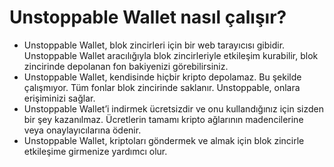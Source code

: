 # Unstoppable Wallet nasıl çalışır?

- Unstoppable Wallet, blok zincirleri için bir web tarayıcısı gibidir. Unstoppable Wallet aracılığıyla blok zincirleriyle etkileşim kurabilir, blok zincirinde depolanan fon bakiyenizi görebilirsiniz.
- Unstoppable Wallet, kendisinde hiçbir kripto depolamaz. Bu şekilde çalışmıyor. Tüm fonlar blok zincirinde saklanır. Unstoppable, onlara erişiminizi sağlar.
- Unstoppable Wallet’i indirmek ücretsizdir ve onu kullandığınız için sizden bir şey kazanılmaz. Ücretlerin tamamı kripto ağlarının madencilerine veya onaylayıcılarına ödenir.
- Unstoppable Wallet, kriptoları göndermek ve almak için blok zincirle etkileşime girmenize yardımcı olur.
